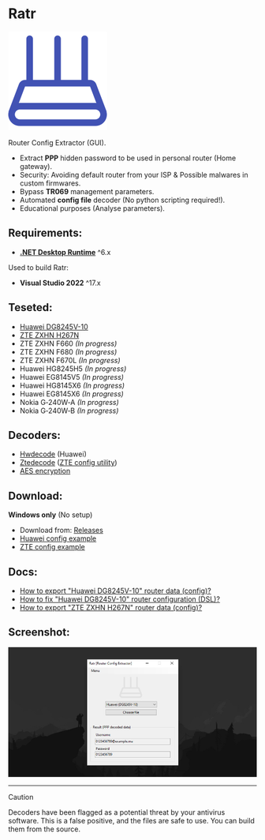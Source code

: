 # Ratr

[![Ratr](./.static/icon.svg)](#)

Router Config Extractor (GUI).  

* Extract **PPP** hidden password to be used in personal router (Home gateway).
* Security: Avoiding default router from your ISP & Possible malwares in custom firmwares.
* Bypass **TR069** management parameters.
* Automated **config file** decoder (No python scripting required!).
* Educational purposes (Analyse parameters).

## Requirements:

* [**.NET Desktop Runtime**](https://dotnet.microsoft.com/en-us/download/dotnet/thank-you/runtime-desktop-6.0.23-windows-x64-installer) ^6.x

Used to build Ratr:

* **Visual Studio 2022** ^17.x

## Teseted:

* [Huawei DG8245V-10](https://www.manualslib.com/manual/2439878/Huawei-Dg8245v.html)
* [ZTE ZXHN H267N](https://www.manualslib.com/products/Zte-Zxhn-H267n-6917102.html)
* ZTE ZXHN F660 *(In progress)*
* ZTE ZXHN F680 *(In progress)*
* ZTE ZXHN F670L *(In progress)*
* Huawei HG8245H5 *(In progress)*
* Huawei EG8145V5 *(In progress)*
* Huawei HG8145X6 *(In progress)*
* Huawei EG8145X6 *(In progress)*
* Nokia G‑240W‑A *(In progress)*
* Nokia G‑240W‑B *(In progress)*

## Decoders:

* [Hwdecode](https://github.com/Jakiboy/Hwdecode) (Huawei)
* [Ztedecode](https://github.com/Jakiboy/Ztedecode) ([ZTE config utility](https://github.com/mkst/zte-config-utility))
* [AES encryption](https://pypi.org/project/pycryptodomex/)

## Download:

**Windows only** (No setup)

* Download from: [Releases](https://github.com/Jakiboy/Ratr/releases)
* [Huawei config example](https://github.com/Jakiboy/Ratr/raw/refs/heads/main/.static/huawei.example.xml)
* [ZTE config example](https://github.com/Jakiboy/Ratr/raw/refs/heads/main/.static/zte.example.bin)

## Docs:

* [How to export "Huawei DG8245V-10" router data (config)?](./docs/Huawei-DG8245V-10-Export.md)
* [How to fix "Huawei DG8245V-10" router configuration (DSL)?](./docs/Huawei-DG8245V-10-Config.md)
* [How to export "ZTE ZXHN H267N" router data (config)?](./docs/ZTE-ZXHN-H267N-Export.md)

## Screenshot:

[![screenshot](./.static/screenshot.jpg)](#)

---

> [!CAUTION]
> Decoders have been flagged as a potential threat by your antivirus software. This is a false positive, and the files are safe to use. You can build them from the source.
